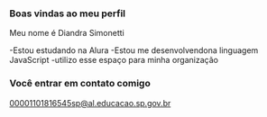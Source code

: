 ### Boas vindas ao meu perfil

Meu nome é Diandra Simonetti

-Estou estudando na Alura 
-Estou me desenvolvendona linguagem JavaScript
-utilizo esse espaço para minha organização

### Você entrar em contato comigo

00001101816545sp@al.educacao.sp.gov.br

